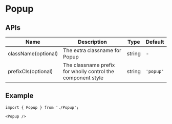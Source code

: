 # Popup

## APIs
| Name | Description | Type | Default |
| --- | --- | --- | --- |
| className(optional) | The extra classname for Popup | string | - |
| prefixCls(optional) | The classname prefix for wholly control the component style | string | `'popup'` | 


## Example

```tsx
import { Popup } from './Popup';

<Popup />
```
